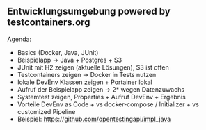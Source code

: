 ## Entwicklungsumgebung powered by testcontainers.org

Agenda:
* Basics (Docker, Java, JUnit)
* Beispielapp -> Java + Postgres + S3
* JUnit mit H2 zeigen (aktuelle Lösungen), S3 ist offen
* Testcontainers zeigen -> Docker in Tests nutzen
* lokale DevEnv Klassen zeigen + Portainer lokal
* Aufruf der Beispielapp zeigen -> 2* wegen Datenzuwachs
* Systemtest zeigen, Properties + Aufruf DevEnv + Ergebnis
* Vorteile DevEnv as Code + vs docker-compose / Initializer + vs customized Pipeline
* Beispiel: https://github.com/opentestingapi/impl_java
